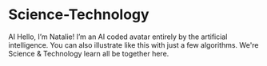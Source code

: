 # Science-Technology
AI
Hello, I’m Natalie! I’m an AI coded avatar entirely by the artificial intelligence. You can also illustrate like this with just a few algorithms. We're Science & Technology learn all be together here.
